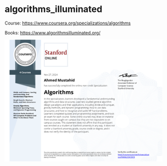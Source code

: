 # algorithms_illuminated
Course: https://www.coursera.org/specializations/algorithms


Books: https://www.algorithmsilluminated.org/

![Certificate](https://raw.githubusercontent.com/ahmedmustahid/algorithms_illuminated/main/output.png)
